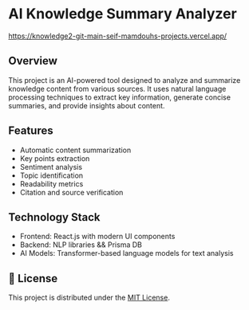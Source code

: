 # AI Knowledge Summary Analyzer

https://knowledge2-git-main-seif-mamdouhs-projects.vercel.app/

## Overview
This project is an AI-powered tool designed to analyze and summarize knowledge content from various sources. It uses natural language processing techniques to extract key information, generate concise summaries, and provide insights about content.

## Features
- Automatic content summarization
- Key points extraction
- Sentiment analysis
- Topic identification
- Readability metrics
- Citation and source verification

## Technology Stack
- Frontend: React.js with modern UI components
- Backend: NLP libraries && Prisma DB
- AI Models: Transformer-based language models for text analysis

## 📜 License
This project is distributed under the [MIT License](https://opensource.org/license/mit).
